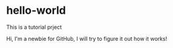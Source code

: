 # hello-world
This is a tutorial prject

Hi, I'm a newbie for GitHub, I will try to figure it out how it works!
